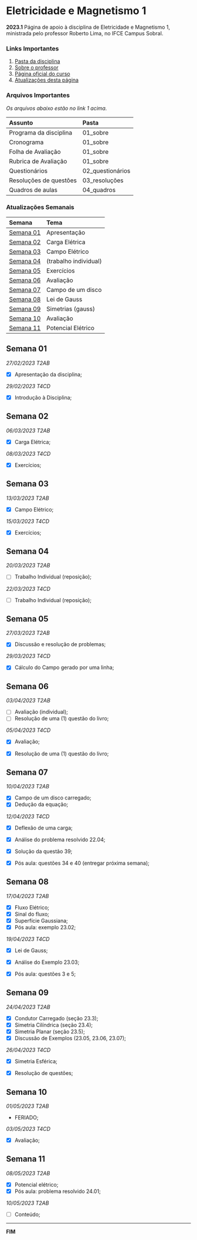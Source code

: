# Eletricidade e Magnetismo 1

**2023.1**
Página de apoio à disciplina de Eletricidade e Magnetismo 1, ministrada pelo professor Roberto Lima, no IFCE Campus Sobral.



### Links Importantes

1. [Pasta da disciplina](https://mega.nz/folder/8XRBkS4a#ZaypuNv4979f375PJ_no9w)
2. [Sobre o professor](https://robertolccj.github.io/pesquisa/index.html)
3. [Página oficial do curso](https://ifce.edu.br/sobral/campus-sobral/cursos/superiores/licenciatura/fisica)
4. [Atualizações desta página](https://github.com/robertolccj/EEM1_23a/commits/main)



### Arquivos Importantes

*Os arquivos abaixo estão no link 1 acima.*

| Assunto                | Pasta    |
| :---                   | :---     |
| Programa da disciplina | 01_sobre |
| Cronograma             | 01_sobre |
| Folha de Avaliação     | 01_sobre |
| Rubrica de Avaliação   | 01_sobre |
| Questionários          | 02_questionários |
| Resoluções de questões | 03_resoluções |
| Quadros de aulas       | 04_quadros |



### Atualizações Semanais

| Semana                  | Tema              |
| :---                    | :---              |
| [Semana 01](#semana-01) | Apresentação      |
| [Semana 02](#semana-02) | Carga Elétrica    |
| [Semana 03](#semana-03) | Campo Elétrico    |
| [Semana 04](#semana-04) | (trabalho individual) |
| [Semana 05](#semana-05) | Exercícios        |
| [Semana 06](#semana-06) | Avaliação         |
| [Semana 07](#semana-07) | Campo de um disco |
| [Semana 08](#semana-08) | Lei de Gauss      |
| [Semana 09](#semana-09) | Simetrias (gauss) |
| [Semana 10](#semana-10) | Avaliação         |
| [Semana 11](#semana-11) | Potencial Elétrico |



## Semana 01

*27/02/2023 T2AB*

 - [x] Apresentação da disciplina;

*29/02/2023 T4CD*

 - [x] Introdução à Disciplina;



## Semana 02

*06/03/2023 T2AB*

 - [x] Carga Elétrica;

*08/03/2023 T4CD*

 - [x] Exercícios;



## Semana 03

*13/03/2023 T2AB*

 - [x] Campo Elétrico;

*15/03/2023 T4CD*

 - [x] Exercícios;



## Semana 04

*20/03/2023 T2AB*

 - [ ] Trabalho Individual (reposição);

*22/03/2023 T4CD*

 - [ ] Trabalho Individual (reposição);



## Semana 05

*27/03/2023 T2AB*

 - [x] Discussão e resolução de problemas;

*29/03/2023 T4CD*

 - [x] Cálculo do Campo gerado por uma linha;



## Semana 06

*03/04/2023 T2AB*

 - [ ] Avaliação (individual);
 - [ ] Resolução de uma (1) questão do livro;

*05/04/2023 T4CD*

 - [x] Avaliação;
 - [x] Resolução de uma (1) questão do livro;



## Semana 07

*10/04/2023 T2AB*

 - [x] Campo de um disco carregado;
 - [x] Dedução da equação;

*12/04/2023 T4CD*

 - [x] Deflexão de uma carga;
 - [x] Análise do problema resolvido 22.04; 
 - [x] Solução da questão 39;
 - [x] Pós aula: questões 34 e 40 (entregar próxima semana);



## Semana 08

*17/04/2023 T2AB*

 - [x] Fluxo Elétrico;
 - [x] Sinal do fluxo;
 - [x] Superfície Gaussiana;
 - [x] Pós aula: exemplo 23.02;

*19/04/2023 T4CD*

 - [x] Lei de Gauss;
 - [x] Análise do Exemplo 23.03;
 - [x] Pós aula: questões 3 e 5;



## Semana 09

*24/04/2023 T2AB*

 - [x] Condutor Carregado (seção 23.3);
 - [x] Simetria Cilíndrica (seção 23.4);
 - [x] Simetria Planar (seção 23.5);
 - [x] Discussão de Exemplos (23.05, 23.06, 23.07);

*26/04/2023 T4CD*

 - [x] Simetria Esférica;
 - [x] Resolução de questões;



## Semana 10

*01/05/2023 T2AB*

 - FERIADO;

*03/05/2023 T4CD*

 - [x] Avaliação;



## Semana 11

*08/05/2023 T2AB*

 - [x] Potencial elétrico;
 - [x] Pós aula: problema resolvido 24.01;

*10/05/2023 T2AB*

 - [ ] Conteúdo;



----

**FIM**
